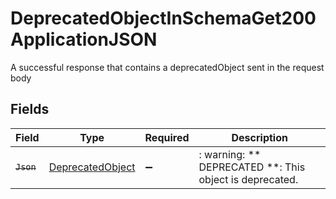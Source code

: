 # DeprecatedObjectInSchemaGet200ApplicationJSON

A successful response that contains a deprecatedObject sent in the request body


## Fields

| Field                                                       | Type                                                        | Required                                                    | Description                                                 |
| ----------------------------------------------------------- | ----------------------------------------------------------- | ----------------------------------------------------------- | ----------------------------------------------------------- |
| ~~`Json`~~                                                  | [DeprecatedObject](../../models/shared/DeprecatedObject.md) | :heavy_minus_sign:                                          | : warning: ** DEPRECATED **: This object is deprecated.     |